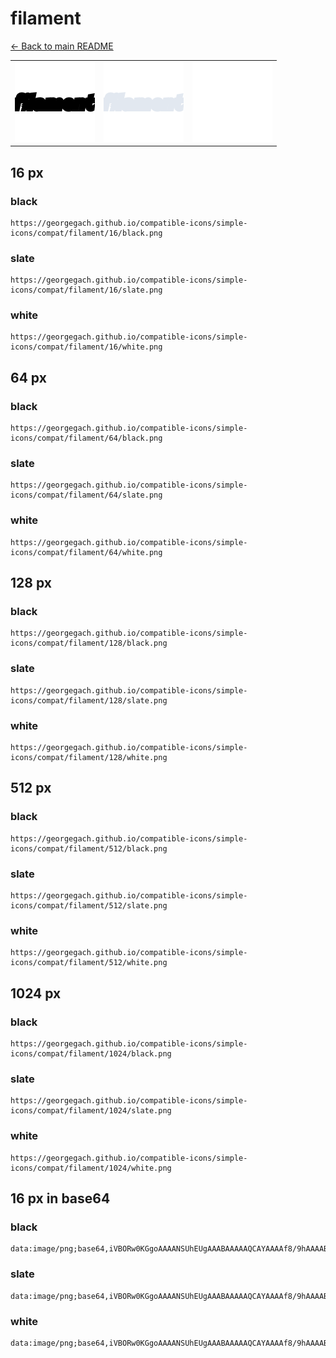 # filament

[← Back to main README](../../README.md)

<table><tr>
  <td><img src="./128/black.png" width="128" alt="filament black icon" /></td>
  <td><img src="./128/slate.png" width="128" alt="filament slate icon" /></td>
  <td><img src="./128/white.png" width="128" alt="filament white icon" /></td>
</tr></table>

## 16 px

### black
```
https://georgegach.github.io/compatible-icons/simple-icons/compat/filament/16/black.png
```

### slate
```
https://georgegach.github.io/compatible-icons/simple-icons/compat/filament/16/slate.png
```

### white
```
https://georgegach.github.io/compatible-icons/simple-icons/compat/filament/16/white.png
```

## 64 px

### black
```
https://georgegach.github.io/compatible-icons/simple-icons/compat/filament/64/black.png
```

### slate
```
https://georgegach.github.io/compatible-icons/simple-icons/compat/filament/64/slate.png
```

### white
```
https://georgegach.github.io/compatible-icons/simple-icons/compat/filament/64/white.png
```

## 128 px

### black
```
https://georgegach.github.io/compatible-icons/simple-icons/compat/filament/128/black.png
```

### slate
```
https://georgegach.github.io/compatible-icons/simple-icons/compat/filament/128/slate.png
```

### white
```
https://georgegach.github.io/compatible-icons/simple-icons/compat/filament/128/white.png
```

## 512 px

### black
```
https://georgegach.github.io/compatible-icons/simple-icons/compat/filament/512/black.png
```

### slate
```
https://georgegach.github.io/compatible-icons/simple-icons/compat/filament/512/slate.png
```

### white
```
https://georgegach.github.io/compatible-icons/simple-icons/compat/filament/512/white.png
```

## 1024 px

### black
```
https://georgegach.github.io/compatible-icons/simple-icons/compat/filament/1024/black.png
```

### slate
```
https://georgegach.github.io/compatible-icons/simple-icons/compat/filament/1024/slate.png
```

### white
```
https://georgegach.github.io/compatible-icons/simple-icons/compat/filament/1024/white.png
```

## 16 px in base64

### black
```
data:image/png;base64,iVBORw0KGgoAAAANSUhEUgAAABAAAAAQCAYAAAAf8/9hAAAABmJLR0QA/wD/AP+gvaeTAAAAdUlEQVQ4je3PoQrCABSF4W9qERd9APEBzEbZ2+1J9jKDhZWZTAoDtYrgnOUG4wzCwn44nPRfzmViHOS44hSdDfQOKBJ0mKFHgjtuWGGJB0rsccEW73BSIdbRv6Zd4IxjXHtijdfX1A4NdrFmHqmwGfjuxF/5ANN0I9xlzCf9AAAAAElFTkSuQmCC
```

### slate
```
data:image/png;base64,iVBORw0KGgoAAAANSUhEUgAAABAAAAAQCAYAAAAf8/9hAAAABmJLR0QA/wD/AP+gvaeTAAAAoklEQVQ4je3QvwpBcQDF8e/5XYtcZTAYZZbZ6Cm8gMGzeClPoCwGVjf/o1sGKfd3LCYlJWXx2c85deDv95Rt8hFiYHO2qBr6zUZt/C6YHc49FXGobJcXNgEwINAJOKJYAZVtX0SYGHeDWBtamAgOQKrlNrdgZmg/rzwaX7LZl8CrKC1kUklXR9ctbkKPcCxEMofYAS6WEkyCmQa5+cFtf193B7ntQ4f3mdPIAAAAAElFTkSuQmCC
```

### white
```
data:image/png;base64,iVBORw0KGgoAAAANSUhEUgAAABAAAAAQCAYAAAAf8/9hAAAABmJLR0QA/wD/AP+gvaeTAAAAe0lEQVQ4je3PMQ4BARCF4W/RiC0dQNSiVorbOYnLSDQKKhWFoBWJ9TRbKGWjUOyfTF4zf2YeLX9AkmWSS5JDnYsvvXmSVZGkQgdBgRuuGKCPO9aY4YQxXrVTFkmCLSYNCpx7OGKPEg8M8fxYqrDDtP6mW88GowZHW37OG7JFMf0bmCsqAAAAAElFTkSuQmCC
```

